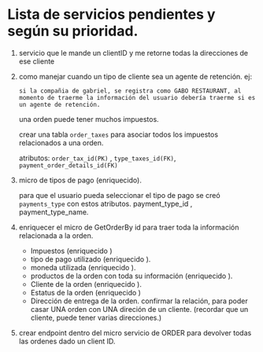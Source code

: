 # Lista de servicios pendientes y según su prioridad.

1.  servicio que le mande un clientID y me retorne todas la direcciones de ese cliente

2.  como manejar cuando un tipo de cliente sea un agente de retención.
    ej:

        si la compañia de gabriel, se registra como GABO RESTAURANT, al momento de traerme la información del usuario debería traerme si es un agente de retención.

    una orden puede tener muchos impuestos.

    crear una tabla `order_taxes` para asociar todos los impuestos relacionados a una orden.

    atributos: `order_tax_id(PK)` , `type_taxes_id(FK)`, `payment_order_details_id(FK)`

3.  micro de tipos de pago (enriquecido).

    para que el usuario pueda seleccionar el tipo de pago se creó
    `payments_type` con estos atributos.
    payment_type_id , payment_type_name.

4.  enriquecer el micro de GetOrderBy id para traer toda la información relacionada a la orden.

    - Impuestos (enriquecido )
    - tipo de pago utilizado (enriquecido ).
    - moneda utilizada (enriquecido ).
    - productos de la orden con toda su información (enriquecido ).
    - Cliente de la orden (enriquecido ).
    - Estatus de la orden (enriquecido )
    - Dirección de entrega de la orden. confirmar la relación, para poder casar UNA orden con UNA direción de un cliente. (recordar que un cliente, puede tener varias direcciones.)

5.  crear endpoint dentro del micro servicio de ORDER para devolver todas las ordenes dado un client ID.
